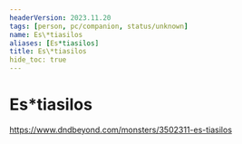 ```yaml
---
headerVersion: 2023.11.20
tags: [person, pc/companion, status/unknown]
name: Es\*tiasilos
aliases: [Es*tiasilos]
title: Es\*tiasilos
hide_toc: true
---
```

# Es\*tiasilos

https://www.dndbeyond.com/monsters/3502311-es-tiasilos